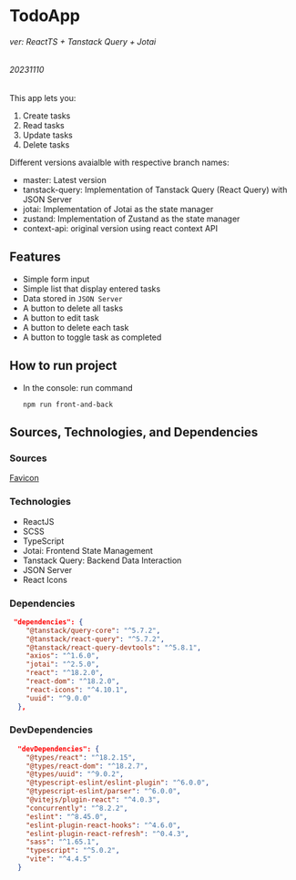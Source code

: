 # TodoApp
###### ver: ReactTS + Tanstack Query + Jotai
###### 20231110

This app lets you:
1. Create tasks
2. Read tasks
3. Update tasks
4. Delete tasks

Different versions avaialble with respective branch names:
- master: Latest version
- tanstack-query: Implementation of Tanstack Query (React Query) with JSON Server
- jotai: Implementation of Jotai as the state manager
- zustand: Implementation of Zustand as the state manager
- context-api: original version using react context API


## Features
- Simple form input
- Simple list that display entered tasks
- Data stored in `JSON Server`
- A button to delete all tasks
- A button to edit task
- A button to delete each task
- A button to toggle task as completed


## How to run project
- In the console: run command
  ```
  npm run front-and-back
  ```



## Sources, Technologies, and Dependencies

### Sources
[Favicon](https://www.reshot.com/free-svg-icons/item/check-list-3EU5R962XC/)


### Technologies
- ReactJS
- SCSS
- TypeScript
- Jotai: Frontend State Management
- Tanstack Query: Backend Data Interaction
- JSON Server
- React Icons


### Dependencies
```json
 "dependencies": {
    "@tanstack/query-core": "^5.7.2",
    "@tanstack/react-query": "^5.7.2",
    "@tanstack/react-query-devtools": "^5.8.1",
    "axios": "^1.6.0",
    "jotai": "^2.5.0",
    "react": "^18.2.0",
    "react-dom": "^18.2.0",
    "react-icons": "^4.10.1",
    "uuid": "^9.0.0"
  },
```

### DevDependencies
```json
  "devDependencies": {
    "@types/react": "^18.2.15",
    "@types/react-dom": "^18.2.7",
    "@types/uuid": "^9.0.2",
    "@typescript-eslint/eslint-plugin": "^6.0.0",
    "@typescript-eslint/parser": "^6.0.0",
    "@vitejs/plugin-react": "^4.0.3",
    "concurrently": "^8.2.2",
    "eslint": "^8.45.0",
    "eslint-plugin-react-hooks": "^4.6.0",
    "eslint-plugin-react-refresh": "^0.4.3",
    "sass": "^1.65.1",
    "typescript": "^5.0.2",
    "vite": "^4.4.5"
  }
```

## 
